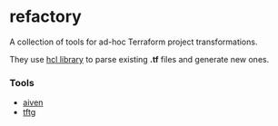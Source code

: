 refactory
=================

A collection of tools for ad-hoc Terraform project transformations.

They use [hcl library](https://github.com/hashicorp/hcl) to parse
existing **.tf** files and generate new ones.

### Tools
- [aiven](https://github.com/forando/refactory/tree/main/cmd/aiven)
- [tftg](https://github.com/forando/refactory/tree/main/cmd/tftg)
